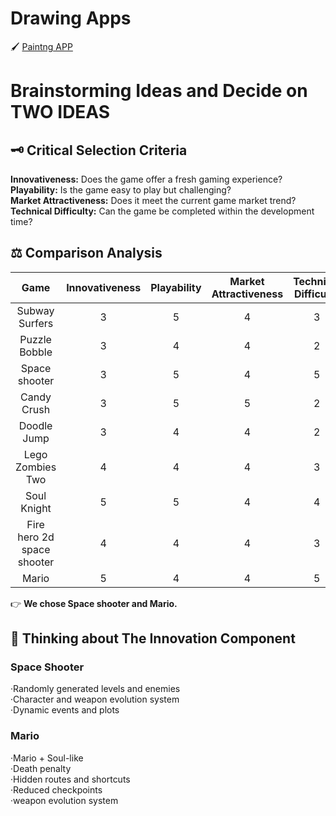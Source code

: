 # Drawing Apps
🖌 [Paintng APP](https://editor.p5js.org/ut125/full/jm8rUqeXu)





# Brainstorming Ideas and Decide on TWO IDEAS
## 🗝 Critical Selection Criteria
**Innovativeness:** Does the game offer a fresh gaming experience?<br>
**Playability:** Is the game easy to play but challenging?<br>
**Market Attractiveness:** Does it meet the current game market trend?<br>
**Technical Difficulty:** Can the game be completed within the development time?<br>

## ⚖ Comparison Analysis
|Game|Innovativeness|Playability|Market Attractiveness|Technical Difficulty|**average score**|
|:---:|:---:|:---:|:---:|:---:|:---:|
|Subway Surfers|3|5|4|3|3.75
|Puzzle Bobble|3|4|4|2|3.25
|Space shooter|3|5|4|5|4.25
|Candy Crush|3|5|5|2|3.75
|Doodle Jump|3|4|4|2|3.25
|Lego Zombies Two|4|4|4|3|3.75
|Soul Knight|5|5|4|4|4.5
|Fire hero 2d space shooter|4|4|4|3|3.75
|Mario|5|4|4|5|4.5

👉 **We chose Space shooter and Mario.**

## 🤔 Thinking about The Innovation Component
### Space Shooter 
·Randomly generated levels and enemies<br>
·Character and weapon evolution system<br>
·Dynamic events and plots<br>

### Mario 
·Mario + Soul-like<br>
·Death penalty<br>
·Hidden routes and shortcuts<br>
·Reduced checkpoints<br>
·weapon evolution system<br>
